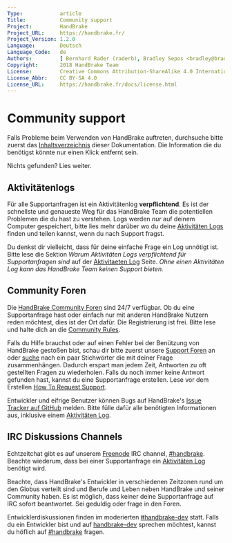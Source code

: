 ```yaml
---
Type:            article
Title:           Community support
Project:         HandBrake
Project_URL:     https://handbrake.fr/
Project_Version: 1.2.0
Language:        Deutsch
Language_Code:   de
Authors:         [ Bernhard Rader (raderb), Bradley Sepos <bradley@bradleysepos.com> (BradleyS) ]
Copyright:       2018 HandBrake Team
License:         Creative Commons Attribution-ShareAlike 4.0 International
License_Abbr:    CC BY-SA 4.0
License_URL:     https://handbrake.fr/docs/license.html
---
```


Community support
=================

Falls Probleme beim Verwenden von HandBrake auftreten, durchsuche bitte zuerst das [Inhaltsverzeichnis](../table-of-contents.html) dieser Dokumentation. Die Information die du benötigst könnte nur einen Klick entfernt sein.

Nichts gefunden? Lies weiter.

## Aktivitätenlogs

Für alle Supportanfragen ist ein Aktivitätenlog **verpflichtend**. Es ist der schnellste und genaueste Weg für das HandBrake Team die potentiellen Problemen die du hast zu verstehen. Logs werden *nur* auf deinem Computer gespeichert, bitte lies mehr darüber wo du deine [Aktivitäten Logs](activity-log.html) finden und teilen kannst, wenn du nach Support fragst.

Du denkst dir vielleicht, dass für deine einfache Frage ein Log unnötigt ist. Bitte lese die Sektion *Warum Aktivitäten Logs verpflichtend für Supportanfragen sind* auf der [Aktivitaeten Log](activity-log.html) Seite. *Ohne einen Aktivitäten Log kann das HandBrake Team keinen Support bieten.*

## Community Foren

Die [HandBrake Community Foren](https://forum.handbrake.fr/) sind 24/7 verfügbar. Ob du eine Supportanfrage hast oder einfach nur mit anderen HandBrake Nutzern reden möchtest, dies ist der Ort dafür. Die Registrierung ist frei. Bitte lese und halte dich an die [Community Rules](https://forum.handbrake.fr/viewtopic.php?f=6&t=6702).

Falls du Hilfe brauchst oder auf einen Fehler bei der Benützung von HandBrake gestoßen bist, schau dir bitte zuerst unsere [Support Foren](https://forum.handbrake.fr/viewforum.php?f=16) an oder [suche](https://forum.handbrake.fr/search.php) nach ein paar Stichwörter die mit deiner Frage zusammenhängen. Dadurch erspart man jedem Zeit, Antworten zu oft gestellten Fragen zu wiederholen. Falls du noch immer keine Antwort gefunden hast, kannst du eine Supportanfrage erstellen. Lese vor dem Erstellen [How To Request Support](https://forum.handbrake.fr/viewtopic.php?f=6&t=31236).

Entwickler und eifrige Benutzer können Bugs auf HandBrake's [Issue Tracker auf GitHub](https://github.com/HandBrake/HandBrake/issues) melden. Bitte fülle dafür alle benötigten Informationen aus, inklusive einem [Aktivitäten Log](aktivitaeten-log.html).

## IRC Diskussions Channels

Echtzeitchat gibt es auf unserem [Freenode](http://freenode.net/irc_servers.shtml) IRC channel, [#handbrake](irc://irc.freenode.net/#handbrake). Beachte wiederum, dass bei einer Supportanfrage ein [Aktivitäten Log](activity-log.html) benötigt wird.

Beachte, dass HandBrake's Entwickler in verschiedenen Zeitzonen rund um den Globus verteilt sind und Berufe und Leben neben HandBrake und seiner Community haben. Es ist möglich, dass keiner deine Supportanfrage auf IRC sofort beantwortet. Sei geduldig oder frage in den Foren.

Entwicklerdiskussionen finden im moderierten [#handbrake-dev](irc://irc.freenode.net/#handbrake-dev) statt. Falls du ein Entwickler bist und auf [handbrake-dev](irc://irc.freenode.net/#handbrake-dev) sprechen möchtest, kannst du höflich auf [#handbrake](irc://irc.freenode.net/#handbrake) fragen.
